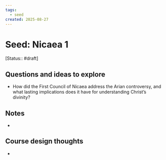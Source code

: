 ```yaml
---
tags:
  - seed
created: 2025-08-27
---
```


# Seed: Nicaea 1
[Status:: #draft]
## Questions and ideas to explore
- How did the First Council of Nicaea address the Arian controversy, and what lasting implications does it have for understanding Christ’s divinity?


## Notes
- 

## Course design thoughts
- 